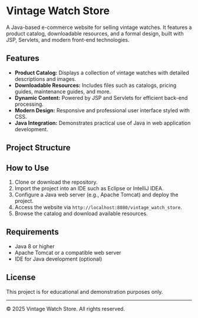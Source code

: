# Vintage Watch Store

A Java-based e-commerce website for selling vintage watches. It features a product catalog, downloadable resources, and a formal design, built with JSP, Servlets, and modern front-end technologies.

## Features
- **Product Catalog:** Displays a collection of vintage watches with detailed descriptions and images.
- **Downloadable Resources:** Includes files such as catalogs, pricing guides, maintenance guides, and more.
- **Dynamic Content:** Powered by JSP and Servlets for efficient back-end processing.
- **Modern Design:** Responsive and professional user interface styled with CSS.
- **Java Integration:** Demonstrates practical use of Java in web application development.

## Project Structure

## How to Use
1. Clone or download the repository.
2. Import the project into an IDE such as Eclipse or IntelliJ IDEA.
3. Configure a Java web server (e.g., Apache Tomcat) and deploy the project.
4. Access the website via `http://localhost:8080/vintage_watch_store`.
5. Browse the catalog and download available resources.

## Requirements
- Java 8 or higher
- Apache Tomcat or a compatible web server
- IDE for Java development (optional)

## License
This project is for educational and demonstration purposes only.

---

© 2025 Vintage Watch Store. All rights reserved.

